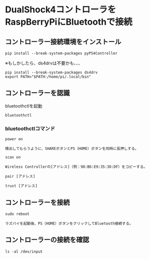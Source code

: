 # DualShock4コントローラをRaspBerryPiにBluetoothで接続

## コントローラー接続環境をインストール

```
pip install --break-system-packages pyPS4Controller
```

※もしかしたら、ds4drvは不要かも、、、
```
pip install --break-system-packages ds4drv
export PATH="$PATH:/home/pi/.local/bin"
```

## コントローラーを認識

bluetoothctlを起動
```
bluetoothctl
```

### bluetoothctlコマンド

```
power on
```

```
検出してもらうように、SHAREボタンとPS（HOME）ボタンを同時に長押しする。
```

```
scan on
```

```
Wireless Controllerの[アドレス]（例：98:B6:E9:35:3D:DF）をコピーする。
```

```
pair [アドレス]

trust [アドレス]
```

## コントローラーを接続

```
sudo reboot
```

```
ラズパイを起動後、PS（HOME）ボタンをクリックしてBluetooth接続する。
```

## コントローラーの接続を確認

```
ls -al /dev/input
```